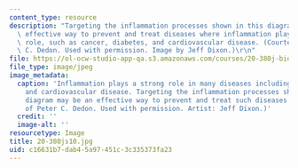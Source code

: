 ```yaml
---
content_type: resource
description: "Targeting the inflammation processes shown in this diagram may be an\
  \ effective way to prevent and treat diseases where inflammation plays a strong\
  \ role, such as cancer, diabetes, and cardiovascular disease. (Courtesy of Peter\
  \ C. Dedon. Used with permission. Image by Jeff Dixon.)\r\n"
file: https://ol-ocw-studio-app-qa.s3.amazonaws.com/courses/20-380j-biological-engineering-design-spring-2010/c16631b7dab45a97451c3c335373fa23_20-380js10.jpg
file_type: image/jpeg
image_metadata:
  caption: 'Inflammation plays a strong role in many diseases including cancer, diabetes
    and cardiovascular disease. Targeting the inflammation processes shown in this
    diagram may be an effective way to prevent and treat such diseases. (Image courtesy
    of Peter C. Dedon. Used with permission. Artist: Jeff Dixon.)'
  credit: ''
  image-alt: ''
resourcetype: Image
title: 20-380js10.jpg
uid: c16631b7-dab4-5a97-451c-3c335373fa23
---
```

